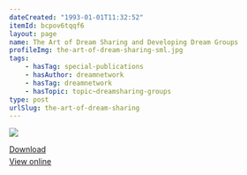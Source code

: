 ```yaml
---
dateCreated: "1993-01-01T11:32:52"
itemId: bcpov6tqqf6
layout: page
name: The Art of Dream Sharing and Developing Dream Groups
profileImg: the-art-of-dream-sharing-sml.jpg
tags:
    - hasTag: special-publications
    - hasAuthor: dreamnetwork
    - hasTag: dreamnetwork
    - hasTopic: topic~dreamsharing-groups
type: post
urlSlug: the-art-of-dream-sharing
---
```


<img class="card-journal-img" src="../images/the-art-of-dream-sharing-rect.jpg"/><p style="margin-block-end: 5px; margin-block-start: 5px;"><a href="../files/pdfs/Volume_publications/publications.the-art-of-dream-sharing.pdf" download="">Download</a></p><p style="margin-block-end: 5px; margin-block-start: 5px;"><a href="../files/pdfs/Volume_publications/publications.the-art-of-dream-sharing.pdf">View online</a></p>
